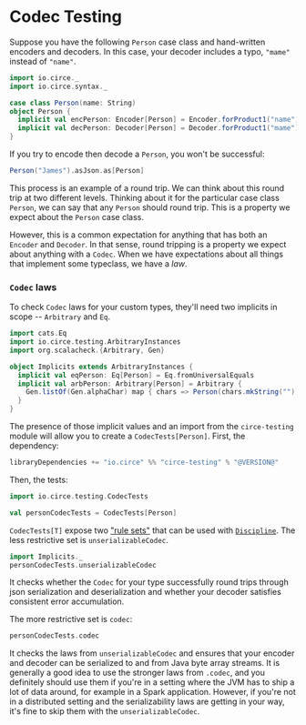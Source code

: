 Codec Testing
=============

Suppose you have the following `Person` case class and hand-written encoders and decoders. In this
case, your decoder includes a typo, `"mame"` instead of `"name"`.

```scala mdoc
import io.circe._
import io.circe.syntax._

case class Person(name: String)
object Person {
  implicit val encPerson: Encoder[Person] = Encoder.forProduct1("name")(_.name)
  implicit val decPerson: Decoder[Person] = Decoder.forProduct1("mame")(Person.apply _)
}
```

If you try to encode then decode a `Person`, you won't be successful:

```scala mdoc
Person("James").asJson.as[Person]
```

This process is an example of a round trip. We can think about this round trip at two
different levels. Thinking about it for the particular case class `Person`, we can say
that any `Person` should round trip. This is a property we expect about the `Person`
case class.

However, this is a common expectation for anything that has both an `Encoder` and `Decoder`.
In that sense, round tripping is a property we expect about anything with a `Codec`. When
we have expectations about all things that implement some typeclass, we have a _law_.

### `Codec` laws

To check `Codec` laws for your custom types, they'll need two implicits in scope -- `Arbitrary` and
`Eq`.

```scala mdoc
import cats.Eq
import io.circe.testing.ArbitraryInstances
import org.scalacheck.{Arbitrary, Gen}

object Implicits extends ArbitraryInstances {
  implicit val eqPerson: Eq[Person] = Eq.fromUniversalEquals
  implicit val arbPerson: Arbitrary[Person] = Arbitrary {
    Gen.listOf(Gen.alphaChar) map { chars => Person(chars.mkString("")) }
  }
}
```

The presence of those implicit values and an import from the `circe-testing` module
will allow you to create a `CodecTests[Person]`. First, the dependency:

```scala
libraryDependencies += "io.circe" %% "circe-testing" % "@VERSION@"
```

Then, the tests:

```scala mdoc
import io.circe.testing.CodecTests

val personCodecTests = CodecTests[Person]
```

`CodecTests[T]` expose two ["rule sets"](https://typelevel.org/blog/2013/11/17/discipline.html#interface)
that can be used with [`Discipline`](https://github.com/typelevel/discipline). The less restrictive set
is `unserializableCodec`.

```scala mdoc
import Implicits._
personCodecTests.unserializableCodec
```

It checks whether the `Codec` for your type successfully round trips through json serialization and
deserialization and whether your decoder satisfies consistent error accumulation.

The more restrictive set is `codec`:

```scala mdoc
personCodecTests.codec
```

It checks the laws from `unserializableCodec` and ensures that your encoder and decoder can be serialized
to and from Java byte array streams. It is generally a good idea to use the stronger laws from `.codec`, and
you definitely should use them if you're in a setting where the JVM has to ship a lot of data around, for
example in a Spark application. However, if you're not in a distributed setting and the serializability laws
are getting in your way, it's fine to skip them with the `unserializableCodec`.
